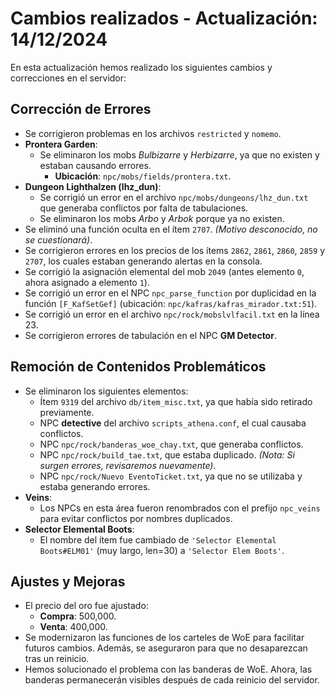 # Cambios realizados - Actualización: 14/12/2024

En esta actualización hemos realizado los siguientes cambios y correcciones en el servidor:

## Corrección de Errores
- Se corrigieron problemas en los archivos `restricted` y `nomemo`.
- **Prontera Garden**: 
  - Se eliminaron los mobs *Bulbizarre* y *Herbizarre*, ya que no existen y estaban causando errores.  
    - **Ubicación**: `npc/mobs/fields/prontera.txt`.
- **Dungeon Lighthalzen (lhz_dun)**:
  - Se corrigió un error en el archivo `npc/mobs/dungeons/lhz_dun.txt` que generaba conflictos por falta de tabulaciones.
  - Se eliminaron los mobs *Arbo* y *Arbok* porque ya no existen.
- Se eliminó una función oculta en el ítem `2707`. *(Motivo desconocido, no se cuestionará)*.
- Se corrigieron errores en los precios de los ítems `2862`, `2861`, `2860`, `2859` y `2707`, los cuales estaban generando alertas en la consola.
- Se corrigió la asignación elemental del mob `2049` (antes elemento `0`, ahora asignado a elemento `1`).
- Se corrigió un error en el NPC `npc_parse_function` por duplicidad en la función `[F_KafSetGef]` (ubicación: `npc/kafras/kafras_mirador.txt:51`).
- Se corrigió un error en el archivo `npc/rock/mobslvlfacil.txt` en la línea 23.
- Se corrigieron errores de tabulación en el NPC **GM Detector**.

## Remoción de Contenidos Problemáticos
- Se eliminaron los siguientes elementos:
  - Ítem `9319` del archivo `db/item_misc.txt`, ya que había sido retirado previamente.
  - NPC **detective** del archivo `scripts_athena.conf`, el cual causaba conflictos.
  - NPC `npc/rock/banderas_woe_chay.txt`, que generaba conflictos.
  - NPC `npc/rock/build_tae.txt`, que estaba duplicado. *(Nota: Si surgen errores, revisaremos nuevamente)*.
  - NPC `npc/rock/Nuevo EventoTicket.txt`, ya que no se utilizaba y estaba generando errores.
- **Veins**:
  - Los NPCs en esta área fueron renombrados con el prefijo `npc_veins` para evitar conflictos por nombres duplicados.
- **Selector Elemental Boots**:
  - El nombre del ítem fue cambiado de `'Selector Elemental Boots#ELM01'` (muy largo, len=30) a `'Selector Elem Boots'`.

## Ajustes y Mejoras
- El precio del oro fue ajustado:
  - **Compra**: 500,000.
  - **Venta**: 400,000.
- Se modernizaron las funciones de los carteles de WoE para facilitar futuros cambios. Además, se aseguraron para que no desaparezcan tras un reinicio.
- Hemos solucionado el problema con las banderas de WoE. Ahora, las banderas permanecerán visibles después de cada reinicio del servidor.
